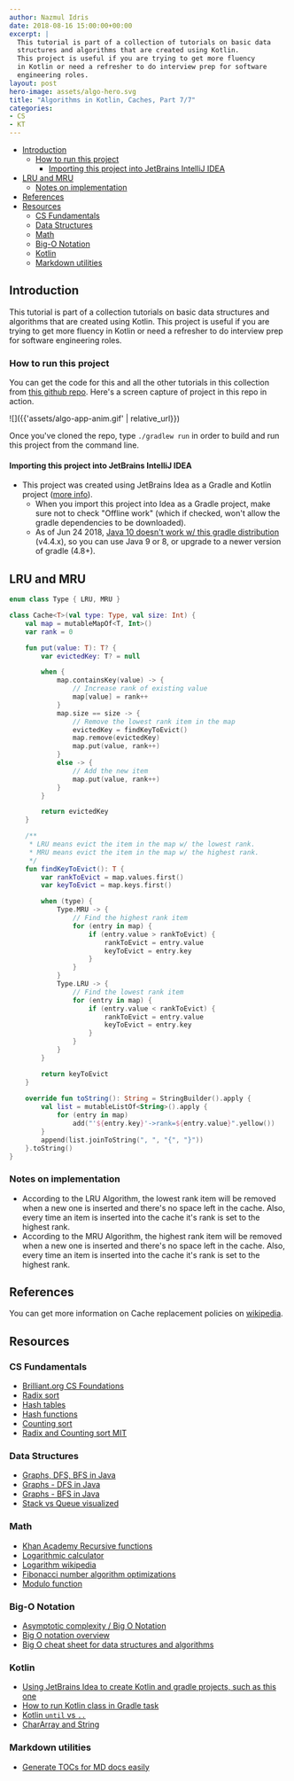 ```yaml
---
author: Nazmul Idris
date: 2018-08-16 15:00:00+00:00
excerpt: |
  This tutorial is part of a collection of tutorials on basic data
  structures and algorithms that are created using Kotlin.
  This project is useful if you are trying to get more fluency
  in Kotlin or need a refresher to do interview prep for software
  engineering roles.
layout: post
hero-image: assets/algo-hero.svg
title: "Algorithms in Kotlin, Caches, Part 7/7"
categories:
- CS
- KT
---
```


<!-- START doctoc generated TOC please keep comment here to allow auto update -->
<!-- DON'T EDIT THIS SECTION, INSTEAD RE-RUN doctoc TO UPDATE -->


- [Introduction](#introduction)
  - [How to run this project](#how-to-run-this-project)
    - [Importing this project into JetBrains IntelliJ IDEA](#importing-this-project-into-jetbrains-intellij-idea)
- [LRU and MRU](#lru-and-mru)
  - [Notes on implementation](#notes-on-implementation)
- [References](#references)
- [Resources](#resources)
  - [CS Fundamentals](#cs-fundamentals)
  - [Data Structures](#data-structures)
  - [Math](#math)
  - [Big-O Notation](#big-o-notation)
  - [Kotlin](#kotlin)
  - [Markdown utilities](#markdown-utilities)

<!-- END doctoc generated TOC please keep comment here to allow auto update -->

## Introduction

This tutorial is part of a collection tutorials on basic data
structures and algorithms that are created using Kotlin. This
project is useful if you are trying to get more fluency in
Kotlin or need a refresher to do interview prep for software
engineering roles.

### How to run this project

You can get the code for this and all the other tutorials in
this collection from [this github repo](
https://github.com/nazmulidris/algo). Here's a screen capture of
project in this repo in action.

![]({{'assets/algo-app-anim.gif' | relative_url}})

Once you've cloned the repo, type `./gradlew run` in order to build
and run this project from the command line.

#### Importing this project into JetBrains IntelliJ IDEA

- This project was created using JetBrains Idea as a Gradle and Kotlin project
([more info](https://www.jetbrains.com/help/idea/getting-started-with-gradle.html)).
    - When you import this project into Idea as a Gradle project, 
    make sure not to check "Offline work" (which if checked, won't
    allow the gradle dependencies to be downloaded).
    - As of Jun 24 2018, [Java 10 doesn't work w/ this gradle distribution](
    https://github.com/gradle/gradle/issues/4503) (v4.4.x), so you can use Java 9 or 8,
    or upgrade to a newer version of gradle (4.8+).

## LRU and MRU
```kotlin
enum class Type { LRU, MRU }

class Cache<T>(val type: Type, val size: Int) {
    val map = mutableMapOf<T, Int>()
    var rank = 0

    fun put(value: T): T? {
        var evictedKey: T? = null

        when {
            map.containsKey(value) -> {
                // Increase rank of existing value
                map[value] = rank++
            }
            map.size == size -> {
                // Remove the lowest rank item in the map
                evictedKey = findKeyToEvict()
                map.remove(evictedKey)
                map.put(value, rank++)
            }
            else -> {
                // Add the new item
                map.put(value, rank++)
            }
        }

        return evictedKey
    }

    /**
     * LRU means evict the item in the map w/ the lowest rank.
     * MRU means evict the item in the map w/ the highest rank.
     */
    fun findKeyToEvict(): T {
        var rankToEvict = map.values.first()
        var keyToEvict = map.keys.first()

        when (type) {
            Type.MRU -> {
                // Find the highest rank item
                for (entry in map) {
                    if (entry.value > rankToEvict) {
                        rankToEvict = entry.value
                        keyToEvict = entry.key
                    }
                }
            }
            Type.LRU -> {
                // Find the lowest rank item
                for (entry in map) {
                    if (entry.value < rankToEvict) {
                        rankToEvict = entry.value
                        keyToEvict = entry.key
                    }
                }
            }
        }

        return keyToEvict
    }
    
    override fun toString(): String = StringBuilder().apply {
        val list = mutableListOf<String>().apply {
            for (entry in map) 
                add("'${entry.key}'->rank=${entry.value}".yellow())
        }
        append(list.joinToString(", ", "{", "}"))
    }.toString()
}
```

### Notes on implementation
- According to the LRU Algorithm, the lowest rank item will be removed when a new one is inserted
  and there's no space left in the cache. Also, every time an item is inserted into the cache
  it's rank is set to the highest rank.
- According to the MRU Algorithm, the highest rank item will be removed when a new one is inserted
  and there's no space left in the cache. Also, every time an item is inserted into the cache
  it's rank is set to the highest rank.

## References
You can get more information on Cache replacement policies on
[wikipedia](https://en.wikipedia.org/wiki/Cache_replacement_policies).

## Resources

### CS Fundamentals
- [Brilliant.org CS Foundations](https://brilliant.org/courses/#computer-science-foundational)
- [Radix sort](https://brilliant.org/wiki/radix-sort/)
- [Hash tables](https://brilliant.org/wiki/hash-tables/)
- [Hash functions](https://algs4.cs.princeton.edu/34hash/)
- [Counting sort](https://brilliant.org/wiki/counting-sort/)
- [Radix and Counting sort MIT](https://courses.csail.mit.edu/6.006/spring11/rec/rec11.pdf)

### Data Structures
- [Graphs, DFS, BFS in Java](https://www.geeksforgeeks.org/graph-and-its-representations/)
- [Graphs - DFS in Java](https://www.geeksforgeeks.org/iterative-depth-first-traversal/)
- [Graphs - BFS in Java](https://www.geeksforgeeks.org/breadth-first-search-or-bfs-for-a-graph/)
- [Stack vs Queue visualized](https://stackoverflow.com/a/35031174/2085356)

### Math
- [Khan Academy Recursive functions](https://www.khanacademy.org/computing/computer-science/algorithms/recursive-algorithms/a/the-factorial-function)
- [Logarithmic calculator](https://www.rapidtables.com/calc/math/Log_Calculator.html)
- [Logarithm wikipedia](https://en.wikipedia.org/wiki/Logarithm)
- [Fibonacci number algorithm optimizations](https://www.geeksforgeeks.org/program-for-nth-fibonacci-number/)
- [Modulo function](https://en.wikipedia.org/wiki/Modulo_operation)

### Big-O Notation
- [Asymptotic complexity / Big O Notation](https://brilliant.org/wiki/big-o-notation/)
- [Big O notation overview](https://rob-bell.net/2009/06/a-beginners-guide-to-big-o-notation/)
- [Big O cheat sheet for data structures and algorithms](http://bigocheatsheet.com/)

### Kotlin
- [Using JetBrains Idea to create Kotlin and gradle projects, such as this one](https://www.jetbrains.com/help/idea/getting-started-with-gradle.html)
- [How to run Kotlin class in Gradle task](https://stackoverflow.com/questions/39576170/proper-way-to-run-kotlin-application-from-gradle-task)
- [Kotlin `until` vs `..`](https://kotlinlang.org/docs/reference/ranges.html)
- [CharArray and String](https://stackoverflow.com/questions/44772937/how-can-i-convert-chararray-arraychar-to-a-string)

### Markdown utilities
- [Generate TOCs for MD docs easily](https://github.com/thlorenz/doctoc/blob/master/README.md)
